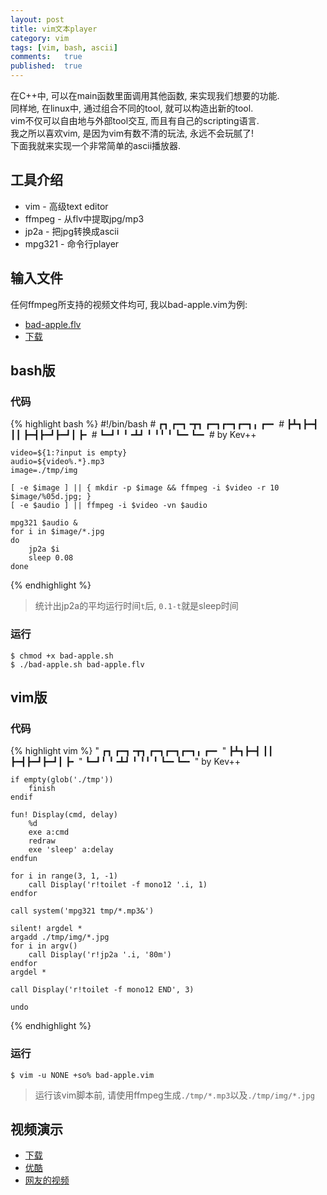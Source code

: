 ```yaml
---
layout: post
title: vim文本player
category: vim
tags: [vim, bash, ascii]
comments:   true
published:  true
---
```


在C++中, 可以在main函数里面调用其他函数, 来实现我们想要的功能.  
同样地, 在linux中, 通过组合不同的tool, 就可以构造出新的tool.  
vim不仅可以自由地与外部tool交互, 而且有自己的scripting语言.  
我之所以喜欢vim, 是因为vim有数不清的玩法, 永远不会玩腻了!  
下面我就来实现一个非常简单的ascii播放器.

## 工具介绍
- vim - 高级text editor
- ffmpeg - 从flv中提取jpg/mp3
- jp2a  - 把jpg转换成ascii
- mpg321 - 命令行player

## 输入文件
任何ffmpeg所支持的视频文件均可, 我以bad-apple.vim为例:

- [bad-apple.flv](http://v.youku.com/v_show/id_XMzQxNDY0MDY0.html)
- [下载](http://ubuntuone.com/125AH5y0lHQd2kbxvmZPqu)

## bash版
### 代码
{% highlight bash %}
    #!/bin/bash
    # ┏┓ ┏━┓╺┳┓   ┏━┓┏━┓┏━┓╻  ┏━╸
    # ┣┻┓┣━┫ ┃┃   ┣━┫┣━┛┣━┛┃  ┣╸ 
    # ┗━┛╹ ╹╺┻┛   ╹ ╹╹  ╹  ┗━╸┗━╸
    # by Kev++

    video=${1:?input is empty}
    audio=${video%.*}.mp3
    image=./tmp/img

    [ -e $image ] || { mkdir -p $image && ffmpeg -i $video -r 10 $image/%05d.jpg; }
    [ -e $audio ] || ffmpeg -i $video -vn $audio

    mpg321 $audio &
    for i in $image/*.jpg
    do
        jp2a $i
        sleep 0.08
    done
{% endhighlight %}

> 统计出jp2a的平均运行时间`t`后, `0.1-t`就是sleep时间

### 运行
    $ chmod +x bad-apple.sh
    $ ./bad-apple.sh bad-apple.flv

## vim版
### 代码
{% highlight vim %}
    " ┏┓ ┏━┓╺┳┓   ┏━┓┏━┓┏━┓╻  ┏━╸
    " ┣┻┓┣━┫ ┃┃   ┣━┫┣━┛┣━┛┃  ┣╸ 
    " ┗━┛╹ ╹╺┻┛   ╹ ╹╹  ╹  ┗━╸┗━╸
    " by Kev++
    
    if empty(glob('./tmp'))
        finish
    endif
    
    fun! Display(cmd, delay)
        %d
        exe a:cmd
        redraw
        exe 'sleep' a:delay
    endfun
    
    for i in range(3, 1, -1)
        call Display('r!toilet -f mono12 '.i, 1)
    endfor
    
    call system('mpg321 tmp/*.mp3&')
    
    silent! argdel *
    argadd ./tmp/img/*.jpg
    for i in argv()
        call Display('r!jp2a '.i, '80m')
    endfor
    argdel *
    
    call Display('r!toilet -f mono12 END', 3)
    
    undo
{% endhighlight %}

### 运行
    $ vim -u NONE +so% bad-apple.vim
    
> 运行该vim脚本前, 请使用ffmpeg生成`./tmp/*.mp3`以及`./tmp/img/*.jpg`

## 视频演示
- [下载](http://ubuntuone.com/0HGTYIcsRWexWZ1l8gjVqT)
- [优酷](http://v.youku.com/v_show/id_XNDE5MzgyMzk2.html)
- [网友的视频](http://v.youku.com/v_show/id_XMTQ0MjM4Nzg4.html)
